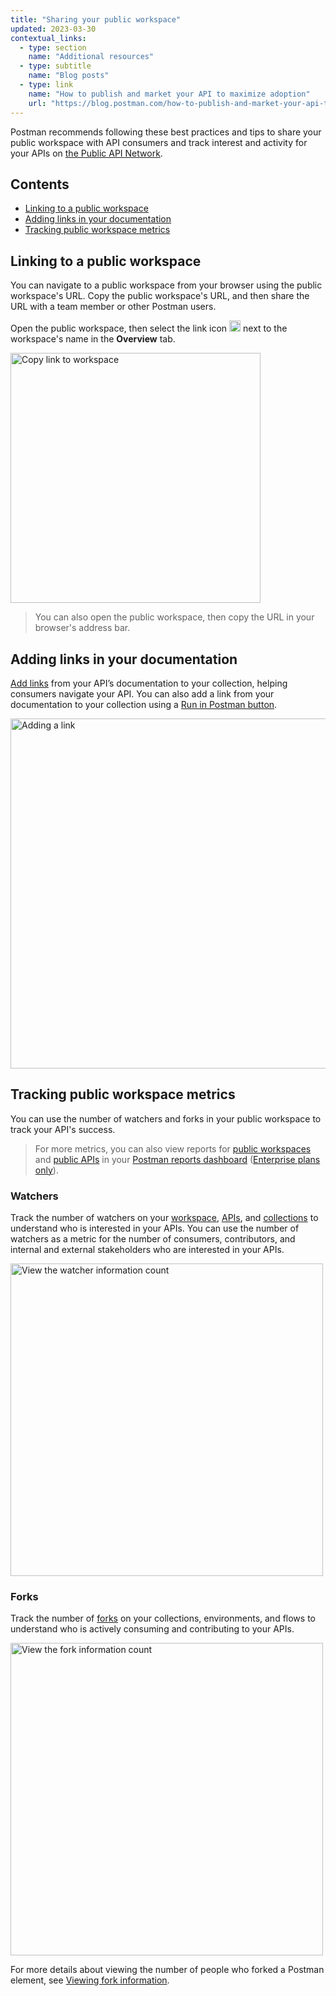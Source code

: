 ```yaml
---
title: "Sharing your public workspace"
updated: 2023-03-30
contextual_links:
  - type: section
    name: "Additional resources"
  - type: subtitle
    name: "Blog posts"
  - type: link
    name: "How to publish and market your API to maximize adoption"
    url: "https://blog.postman.com/how-to-publish-and-market-your-api-to-maximize-adoption/"
---
```


Postman recommends following these best practices and tips to share your public workspace with API consumers and track interest and activity for your APIs on [the Public API Network](/docs/getting-started/exploring-public-api-network/).

## Contents

* [Linking to a public workspace](#linking-to-a-public-workspace)
* [Adding links in your documentation](#adding-links-in-your-documentation)
* [Tracking public workspace metrics](#tracking-public-workspace-metrics)

## Linking to a public workspace

You can navigate to a public workspace from your browser using the public workspace's URL. Copy the public workspace's URL, and then share the URL with a team member or other Postman users.

Open the public workspace, then select the link icon <img alt="Link icon" src="https://assets.postman.com/postman-docs/icon-workspace-link-v9.jpg#icon" width="18px"> next to the workspace's name in the **Overview** tab.

<img alt="Copy link to workspace" src="https://assets.postman.com/postman-docs/v10/copy-workspace-link-v10.jpg" width="400px"/>

> You can also open the public workspace, then copy the URL in your browser's address bar.

## Adding links in your documentation

[Add links](/docs/publishing-your-api/authoring-your-documentation/#adding-links) from your API’s documentation to your collection, helping consumers navigate your API. You can also add a link from your documentation to your collection using a [Run in Postman button](/docs/publishing-your-api/run-in-postman/introduction-run-button/).

<img alt="Adding a link" src="https://assets.postman.com/postman-docs/documentation-link-tool-v9-1.jpg" width="560px">

## Tracking public workspace metrics

You can use the number of watchers and forks in your public workspace to track your API's success.

> For more metrics, you can also view reports for [public workspaces](/docs/reports/content-activity-reports/#public-workspaces) and [public APIs](/docs/reports/content-activity-reports/#public-apis) in your [Postman reports dashboard](https://go.postman.co/reports/overview) ([Enterprise plans only](https://www.postman.com/pricing)).

### Watchers

Track the number of watchers on your [workspace](/docs/collaborating-in-postman/using-workspaces/managing-workspaces/#watching-a-workspace), [APIs](/docs/designing-and-developing-your-api/managing-apis/#watching-apis), and [collections](/docs/collections/using-collections/#watching-a-collection) to understand who is interested in your APIs. You can use the number of watchers as a metric for the number of consumers, contributors, and internal and external stakeholders who are interested in your APIs.

<img alt="View the watcher information count" src="https://assets.postman.com/postman-docs/v10/watch-information-count-v10.jpg" width="500px"/>

### Forks

Track the number of [forks](/docs/collaborating-in-postman/using-version-control/forking-entities/) on your collections, environments, and flows to understand who is actively consuming and contributing to your APIs.

<img alt="View the fork information count" src="https://assets.postman.com/postman-docs/v10/fork-information-count-v10.jpg" width="500px"/>

For more details about viewing the number of people who forked a Postman element, see [Viewing fork information](/docs/collaborating-in-postman/using-version-control/forking-entities/#viewing-fork-information).
